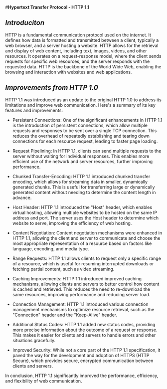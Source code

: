 
#**Hypertext Transfer Protocol - HTTP 1.1**

## *Introduciton*

HTTP is a fundamental communication protocol used on the internet. It defines how data is formatted and transmitted between a client, typically a web browser, and a server hosting a website. HTTP allows for the retrieval and display of web content, including text, images, videos, and other resources. It operates on a request-response model, where the client sends requests for specific web resources, and the server responds with the requested data. HTTP is the backbone of the World Wide Web, enabling the browsing and interaction with websites and web applications.

## *Improvements from HTTP 1.0*

HTTP 1.1 was introduced as an update to the original HTTP 1.0 to address its limitations and improve web communication. Here's a summary of its key features and improvements:

- Persistent Connections: One of the significant enhancements in HTTP 1.1 is the introduction of persistent connections, which allow multiple requests and responses to be sent over a single TCP connection. This reduces the overhead of repeatedly establishing and tearing down connections for each resource request, leading to faster page loading.

- Request Pipelining: In HTTP 1.1, clients can send multiple requests to the server without waiting for individual responses. This enables more efficient use of the network and server resources, further improving performance.

- Chunked Transfer-Encoding: HTTP 1.1 introduced chunked transfer encoding, which allows for streaming data in smaller, dynamically generated chunks. This is useful for transferring large or dynamically generated content without needing to determine the content length in advance.

- Host Header: HTTP 1.1 introduced the "Host" header, which enables virtual hosting, allowing multiple websites to be hosted on the same IP address and port. The server uses the Host header to determine which website to serve, improving the efficiency of web hosting.

- Content Negotiation: Content negotiation mechanisms were enhanced in HTTP 1.1, allowing the client and server to communicate and choose the most appropriate representation of a resource based on factors like language, encoding, and media type.

- Range Requests: HTTP 1.1 allows clients to request only a specific range of a resource, which is useful for resuming interrupted downloads or fetching partial content, such as video streaming.

- Caching Improvements: HTTP 1.1 introduced improved caching mechanisms, allowing clients and servers to better control how content is cached and retrieved. This reduces the need to re-download the same resources, improving performance and reducing server load.

- Connection Management: HTTP 1.1 introduced various connection management mechanisms to optimize resource retrieval, such as the "Connection" header and the "Keep-Alive" header.

- Additional Status Codes: HTTP 1.1 added new status codes, providing more precise information about the outcome of a request or response. This makes it easier for clients and servers to handle errors and other situations gracefully.

- Improved Security: While not a core part of the HTTP 1.1 specification, it paved the way for the development and adoption of HTTPS (HTTP Secure), which provides secure, encrypted communication between clients and servers.

In conclusion, HTTP 1.1 significantly improved the performance, efficiency, and flexibility of web communication.
  
